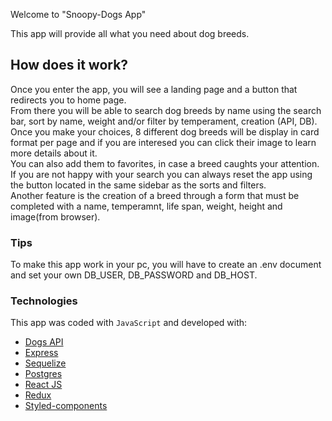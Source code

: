 
Welcome to "Snoopy-Dogs App"

This app will provide all what you need about dog breeds.


## How does it work?

Once you enter the app, you will see a landing page and a button that redirects you to home page. <br/>
From there you will be able to search dog breeds by name using the search bar, sort by name, weight and/or filter by temperament, creation (API, DB). <br/>
Once you make your choices, 8 different dog breeds will be display in card format per page and if you are interesed you can click their image to learn more details about it. <br/>
You can also add them to favorites, in case a breed caughts your attention.<br/>
If you are not happy with your search you can always reset the app using the button located in the same sidebar as the sorts and filters.<br/>
Another feature is the creation of a breed through a form that must be completed with a name, temperamnt, life span, weight, height and image(from browser).<br/>

### Tips

To make this app work in your pc, you will have to create an .env document and set your own DB_USER, DB_PASSWORD and DB_HOST.

### Technologies

This app was coded with `JavaScript` and developed with:

- [Dogs API](https://thedogapi.com/)
- [Express](https://expressjs.com)
- [Sequelize](https://sequelize.org)
- [Postgres](https://www.postgresql.org)
- [React JS](https://reactjs.org)
- [Redux](https://redux.js.org)
- [Styled-components](https://styled-components.com)
